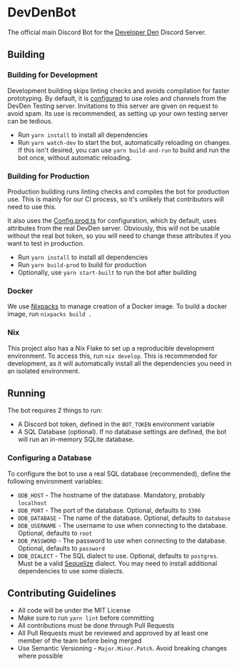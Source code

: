 # DevDenBot

The official main Discord Bot for the
[Developer Den](https://developerden.org/discord) Discord Server.

## Building

### Building for Development

Development building skips linting checks and avoids compilation for faster
prototyping. By default, it is [configured](/src/Config.ts) to use roles and
channels from the DevDen Testing server. Invitations to this server are given on
request to avoid spam. Its use is recommended, as setting up your own testing
server can be tedious.

- Run `yarn install` to install all dependencies
- Run `yarn watch-dev` to start the bot, automatically reloading on changes. If
  this isn't desired, you can use `yarn build-and-run` to build and run the bot
  once, without automatic reloading.

### Building for Production

Production building runs linting checks and compiles the bot for production use.
This is mainly for our CI process, so it's unlikely that contributors will need
to use this.

It also uses the [Config.prod.ts](/src/Config.prod.ts) for configuration, which
by default, uses attributes from the real DevDen server. Obviously, this will
not be usable without the real bot token, so you will need to change these
attributes if you want to test in production.

- Run `yarn install` to install all dependencies
- Run `yarn build-prod` to build for production
- Optionally, use `yarn start-built` to run the bot after building

### Docker

We use [Nixpacks](https://nixpacks.com/docs/getting-started) to manage creation
of a Docker image. To build a docker image, run `nixpacks build .`

### Nix

This project also has a Nix Flake to set up a reproducible development
environment. To access this, run `nix develop`.
This is recommended for development, as it will automatically install all the dependencies you need in an isolated
environment.

## Running

The bot requires 2 things to run:

- A Discord bot token, defined in the `BOT_TOKEN` environment variable
- A SQL Database (optional). If no database settings are defined, the bot will
  run an in-memory SQLite database.

### Configuring a Database

To configure the bot to use a real SQL database (recommended), define the
following environment variables:

- `DDB_HOST` - The hostname of the database. Mandatory, probably `localhost`
- `DDB_PORT` - The port of the database. Optional, defaults to `3306`
- `DDB_DATABASE` - The name of the database. Optional, defaults to `database`
- `DDB_USERNAME` - The username to use when connecting to the database. Optional,
  defaults to `root`
- `DDB_PASSWORD` - The password to use when connecting to the database. Optional,
  defaults to `password`
- `DDB_DIALECT` - The SQL dialect to use. Optional, defaults to `postgres`. Must be a
  valid [Sequelize](https://sequelize.org/) dialect. You may need to install
  additional dependencies to use some dialects.

## Contributing Guidelines

- All code will be under the MIT License
- Make sure to run `yarn lint` before committing
- All contributions must be done through Pull Requests
- All Pull Requests must be reviewed and approved by at least one member of the
  team before being merged
- Use Semantic Versioning - `Major.Minor.Patch`. Avoid breaking changes where
  possible
